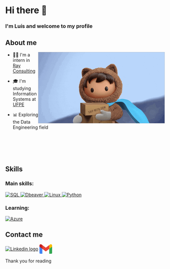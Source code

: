 # Hi there 👋

### I'm Luís and welcome to my profile 

## About me

<div>
  <img align = "right" alt = "rpg gif" width = "400" src = "teste.gif">

  - 👨‍💻 I'm a intern in <a href = "https://rayconsulting.com.br/">Ray Consulting<a>
  
  - 🎓 I'm studying Information Systems at <a href = "https://portal.cin.ufpe.br">UFPE<a>
  
  - 📊 Exploring the Data Engineering field

<br>
<br>
<br>
<br>
</div>

## Skills

### Main skills: 
<div align = "left">
  <a href = "https://www.postgresql.org/" rel = "noreferrer">
    <img src="https://www.vectorlogo.zone/logos/postgresql/postgresql-icon.svg" alt = "SQL" width="40" height="40"/> 
  </a>
  <a href = "https://dbeaver.io/" rel = "noreferrer">
    <img src="https://upload.wikimedia.org/wikipedia/commons/thumb/b/b5/DBeaver_logo.svg/1200px-DBeaver_logo.svg.png" alt = "Dbeaver" width="40" height="40"/> 
  </a>
  <a href = "https://ubuntu.com/" rel = "noreferrer">
    <img src = "https://cdn.worldvectorlogo.com/logos/ubuntu-4.svg" alt = "Linux" width = "40" height = "40">
  </a>
  <a href = "https://docs.python.org/3/reference/index.html" rel = "noreferrer">
    <img src="https://cdn.worldvectorlogo.com/logos/python-5.svg" alt = "Python" width="40" height="40"> 
  </a>
</div>

### Learning: 
<div align = "left">
  <a href = "https://www.postgresql.org/" rel = "noreferrer">
    <img src="https://cdn.worldvectorlogo.com/logos/azure-2.svg" alt = "Azure" width="40" height="40"/> 
  </a>
</div>


## Contact me

[<img src="https://raw.githubusercontent.com/Raymo111/Raymo111/master/socials/linkedin.png" height="40em" align="center" alt="Linkedin logo" title="linkedin luisgsm"/>](https://www.linkedin.com/in/luís-moreira-1a7b58270/)
<a href = "mailto:luisf.moreira324@gmail.com"><img src="gmail.png" height="30em" align="center" alt="Gmail logo" title="Email luisgsm324"/><a>

Thank you for reading 
